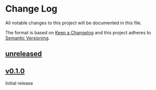 # Change Log

All notable changes to this project will be documented in this file.

The format is based on [Keep a Changelog](http://keepachangelog.com/)
and this project adheres to [Semantic Versioning](http://semver.org/).

## [unreleased]

## [v0.1.0]

Initial release

[unreleased]: https://github.com/rust-embedded/cortex-ar/compare/cortex-ar-v0.1.0...HEAD
[v0.1.0]: https://github.com/rust-embedded/cortex-ar/releases/tag/cortex-ar-v0.1.0
